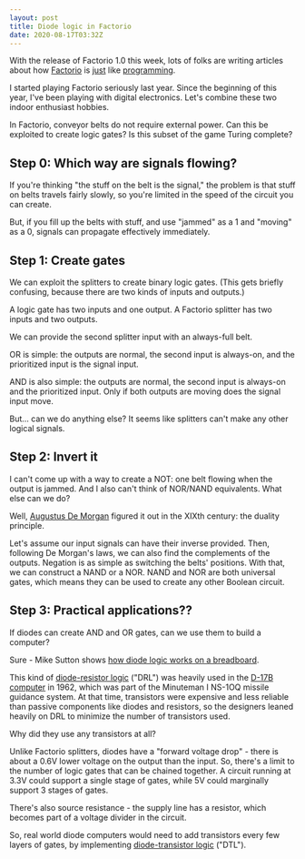 ```yaml
---
layout: post
title: Diode logic in Factorio
date: 2020-08-17T03:32Z
---
```

With the release of Factorio 1.0 this week, lots of folks are writing articles about how 
[Factorio](https://blog.nindalf.com/posts/factorio-and-software-engineering/)
is
[just](https://www.reddit.com/r/factorio/comments/i8wwmp/factorio_is_similar_to_coding/)
like
[programming](https://www.reddit.com/r/factorio/comments/hnqchq/if_you_like_factorio_you_should_try_programming/).

I started playing Factorio seriously last year.
Since the beginning of this year, I've been playing with digital electronics.
Let's combine these two indoor enthusiast hobbies.

In Factorio, conveyor belts do not require external power.
Can this be exploited to create logic gates?
Is this subset of the game Turing complete?

## Step 0: Which way are signals flowing?

If you're thinking "the stuff on the belt is the signal,"
the problem is that stuff on belts travels fairly slowly, so you're limited in the speed of the circuit you can create.

But, if you fill up the belts with stuff, and use "jammed" as a 1 and "moving" as a 0, signals can propagate effectively immediately.

## Step 1: Create gates

We can exploit the splitters to create binary logic gates.
(This gets briefly confusing, because there are two kinds of inputs and outputs.)

A logic gate has two inputs and one output. A Factorio splitter has two inputs and two outputs.

We can provide the second splitter input with an always-full belt.

OR is simple: the outputs are normal, the second input is always-on, and the prioritized input is the signal input.

AND is also simple: the outputs are normal, the second input is always-on and the prioritized input.
Only if both outputs are moving does the signal input move.

But... can we do anything else? It seems like splitters can't make any other logical signals.

## Step 2: Invert it
I can't come up with a way to create a NOT: one belt flowing when the output is jammed. And I also can't think of NOR/NAND equivalents.
What else can we do?

Well, [Augustus De Morgan](https://en.wikipedia.org/wiki/De_Morgan%27s_laws)
figured it out in the XIXth century: the duality principle.

Let's assume our input signals can have their inverse provided.
Then, following De Morgan's laws, we can also find the complements of the outputs.
Negation is as simple as switching the belts' positions. With that, we can construct a NAND or a NOR.
NAND and NOR are both universal gates, which means they can be used to create any other Boolean circuit.

## Step 3: Practical applications??

If diodes can create AND and OR gates, can we use them to build a computer?

Sure - Mike Sutton shows
[how diode logic works on a breadboard](http://bread80.com/2019/09/13/breadboarding-with-diode-logic/).

This kind of [diode-resistor logic](https://en.wikipedia.org/wiki/Diode_logic)
("DRL") was heavily used in the 
[D-17B computer](https://en.wikipedia.org/wiki/D-17B) in 1962,
which was part of the Minuteman I NS-1OQ missile guidance system.
At that time, transistors were expensive and less reliable than passive components like diodes and resistors,
so the designers leaned heavily on DRL to minimize the number of transistors used.

Why did they use any transistors at all?

Unlike Factorio splitters, diodes have a "forward voltage drop" -
there is about a 0.6V lower voltage on the output than the input. So, there's a limit to the number of logic
gates that can be chained together. A circuit running at 3.3V could support a single stage of gates,
while 5V could marginally support 3 stages of gates.

There's also source resistance - the supply line has a resistor,
which becomes part of a voltage divider in the circuit.

So, real world diode computers would need to add transistors every few layers of gates, by implementing
[diode-transistor logic](https://en.wikipedia.org/wiki/Diode%E2%80%93transistor_logic) ("DTL").

